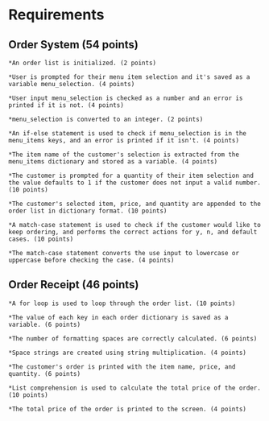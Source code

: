 # Requirements

## Order System (54 points)

    *An order list is initialized. (2 points)

    *User is prompted for their menu item selection and it's saved as a variable menu_selection. (4 points)

    *User input menu_selection is checked as a number and an error is printed if it is not. (4 points)

    *menu_selection is converted to an integer. (2 points)

    *An if-else statement is used to check if menu_selection is in the menu_items keys, and an error is printed if it isn't. (4 points)

    *The item name of the customer's selection is extracted from the menu_items dictionary and stored as a variable. (4 points)

    *The customer is prompted for a quantity of their item selection and the value defaults to 1 if the customer does not input a valid number. (10 points)

    *The customer's selected item, price, and quantity are appended to the order list in dictionary format. (10 points)

    *A match-case statement is used to check if the customer would like to keep ordering, and performs the correct actions for y, n, and default cases. (10 points)

    *The match-case statement converts the use input to lowercase or uppercase before checking the case. (4 points)

## Order Receipt (46 points)

    *A for loop is used to loop through the order list. (10 points)

    *The value of each key in each order dictionary is saved as a variable. (6 points)

    *The number of formatting spaces are correctly calculated. (6 points)

    *Space strings are created using string multiplication. (4 points)

    *The customer's order is printed with the item name, price, and quantity. (6 points)

    *List comprehension is used to calculate the total price of the order. (10 points)

    *The total price of the order is printed to the screen. (4 points)
